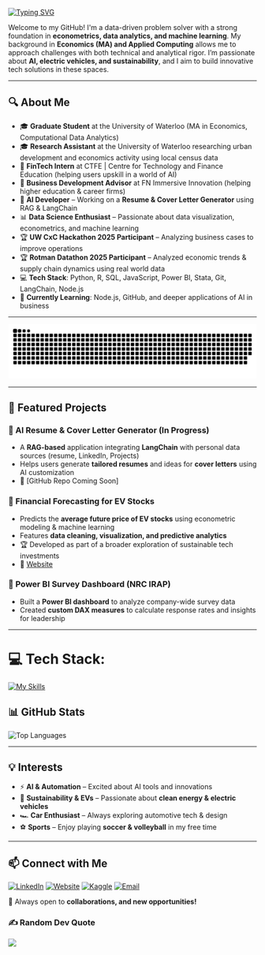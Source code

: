 [![Typing SVG](https://readme-typing-svg.demolab.com/?lines=Hi,+I'm+Andrew+Girgis!;Data+Scientist+|+AI+Enthusiast;Aspiring+Tech+Entrepreneur&height=150&width=1500&font=Press+Start+2P&multiline=true&duration=4000&size=32&repeat=true&pause=500&color=007BFF)](https://git.io/typing-svg)

Welcome to my GitHub! I'm a data-driven problem solver with a strong foundation in **econometrics, data analytics, and machine learning**. My background in **Economics (MA) and Applied Computing** allows me to approach challenges with both technical and analytical rigor. I’m passionate about **AI, electric vehicles, and sustainability**, and I aim to build innovative tech solutions in these spaces.

---

## 🔍 About Me

- 🎓 **Graduate Student** at the University of Waterloo (MA in Economics, Computational Data Analytics)
- 🎓 **Research Assistant** at the University of Waterloo researching urban development and economics activity using local census data
- 🏢 **FinTech Intern** at CTFE | Centre for Technology and Finance Education (helping users upskill in a world of AI)
- 🏢 **Business Development Advisor** at FN Immersive Innovation (helping higher education & career firms)
- 🤖 **AI Developer** – Working on a **Resume & Cover Letter Generator** using RAG & LangChain
- 📊 **Data Science Enthusiast** – Passionate about data visualization, econometrics, and machine learning
- 🏆 **UW CxC Hackathon 2025 Participant** – Analyzing business cases to improve operations
- 🏆 **Rotman Datathon 2025 Participant** – Analyzed economic trends & supply chain dynamics using real world data
- 💻 **Tech Stack**: Python, R, SQL, JavaScript, Power BI, Stata, Git, LangChain, Node.js
- 🌱 **Currently Learning**: Node.js, GitHub, and deeper applications of AI in business

---

<picture>
  <source media="(prefers-color-scheme: dark)" srcset="https://raw.githubusercontent.com/andrew-girgis/andrew-girgis/output/github-snake-dark.svg" />
  <source media="(prefers-color-scheme: light)" srcset="https://raw.githubusercontent.com/andrew-girgis/andrew-girgis/output/github-snake.svg" />
  <img alt="github-snake" src="https://raw.githubusercontent.com/andrew-girgis/andrew-girgis/output/github-snake.svg" />
</picture>

---

## 🚀 Featured Projects

### 🔹 AI Resume & Cover Letter Generator (In Progress)
- A **RAG-based** application integrating **LangChain** with personal data sources (resume, LinkedIn, Projects)
- Helps users generate **tailored resumes** and ideas for **cover letters** using AI customization
- 🔗 [GitHub Repo Coming Soon]

### 🔹 Financial Forecasting for EV Stocks
- Predicts the **average future price of EV stocks** using econometric modeling & machine learning
- Features **data cleaning, visualization, and predictive analytics**
- 🏆 Developed as part of a broader exploration of sustainable tech investments
- 🔗 [Website](https://andrew-girgis.com/researchpaper.html)

### 🔹 Power BI Survey Dashboard (NRC IRAP)
- Built a **Power BI dashboard** to analyze company-wide survey data
- Created **custom DAX measures** to calculate response rates and insights for leadership

---

# 💻 Tech Stack:
[![My Skills](https://skillicons.dev/icons?i=py,r,pytorch,tensorflow,sklearn,vscode,latex,js,html,css,wordpress,atom,notion,github,regex,md,matlab,linux,apple,windows&perline=10)](https://skillicons.dev)
<!--
![Python](https://img.shields.io/badge/python-3670A0?style=for-the-badge&logo=python&logoColor=ffdd54) ![R](https://img.shields.io/badge/r-%23276DC3.svg?style=for-the-badge&logo=r&logoColor=white) ![JavaScript](https://img.shields.io/badge/javascript-%23323330.svg?style=for-the-badge&logo=javascript&logoColor=%23F7DF1E) ![Markdown](https://img.shields.io/badge/markdown-%23000000.svg?style=for-the-badge&logo=markdown&logoColor=white) ![HTML5](https://img.shields.io/badge/html5-%23E34F26.svg?style=for-the-badge&logo=html5&logoColor=white) ![CSS3](https://img.shields.io/badge/css3-%231572B6.svg?style=for-the-badge&logo=css3&logoColor=white) ![NPM](https://img.shields.io/badge/NPM-%23CB3837.svg?style=for-the-badge&logo=npm&logoColor=white) ![NodeJS](https://img.shields.io/badge/node.js-6DA55F?style=for-the-badge&logo=node.js&logoColor=white) ![MySQL](https://img.shields.io/badge/mysql-4479A1.svg?style=for-the-badge&logo=mysql&logoColor=white) ![Keras](https://img.shields.io/badge/Keras-%23D00000.svg?style=for-the-badge&logo=Keras&logoColor=white) ![Matplotlib](https://img.shields.io/badge/Matplotlib-%23ffffff.svg?style=for-the-badge&logo=Matplotlib&logoColor=black) ![NumPy](https://img.shields.io/badge/numpy-%23013243.svg?style=for-the-badge&logo=numpy&logoColor=white) ![Pandas](https://img.shields.io/badge/pandas-%23150458.svg?style=for-the-badge&logo=pandas&logoColor=white) ![Plotly](https://img.shields.io/badge/Plotly-%233F4F75.svg?style=for-the-badge&logo=plotly&logoColor=white) ![PyTorch](https://img.shields.io/badge/PyTorch-%23EE4C2C.svg?style=for-the-badge&logo=PyTorch&logoColor=white) ![scikit-learn](https://img.shields.io/badge/scikit--learn-%23F7931E.svg?style=for-the-badge&logo=scikit-learn&logoColor=white) ![Scipy](https://img.shields.io/badge/SciPy-%230C55A5.svg?style=for-the-badge&logo=scipy&logoColor=%white) ![TensorFlow](https://img.shields.io/badge/TensorFlow-%23FF6F00.svg?style=for-the-badge&logo=TensorFlow&logoColor=white) ![GitHub](https://img.shields.io/badge/github-%23121011.svg?style=for-the-badge&logo=github&logoColor=white) ![GitHub Actions](https://img.shields.io/badge/github%20actions-%232671E5.svg?style=for-the-badge&logo=githubactions&logoColor=white)
-->
## 📊 GitHub Stats

<p align="left">
  <img src="https://github-readme-stats.vercel.app/api/top-langs/?username=andrew-girgis&layout=compact&theme=dark" alt="Top Languages"/>
</p>

---

## 💡 Interests

- ⚡ **AI & Automation** – Excited about AI tools and innovations
- 🌱 **Sustainability & EVs** – Passionate about **clean energy & electric vehicles**
- 🏎️ **Car Enthusiast** – Always exploring automotive tech & design
- ⚽ **Sports** – Enjoy playing **soccer & volleyball** in my free time

---

## 📫 Connect with Me



[![LinkedIn](https://img.shields.io/badge/LinkedIn-0077B5?style=for-the-badge&logo=linkedin&logoColor=white)](https://linkedin.com/in/andrewagirgis)
[![Website](https://img.shields.io/badge/website-000000?style=for-the-badge&logo=About.me&logoColor=white)](https://andrew-girgis.com)
[![Kaggle](https://img.shields.io/badge/Kaggle-20BEFF?style=for-the-badge&logo=Kaggle&logoColor=white)](https://www.kaggle.com/andrewagirgis)
[![Email](https://img.shields.io/badge/Email-D14836?logo=gmail&logoColor=white)](mailto:Andrew_girgis@hotmail.com)


🚀 Always open to **collaborations, and new opportunities!**

### ✍️ Random Dev Quote
![](https://quotes-github-readme.vercel.app/api?type=horizontal&theme=radical)
                                                                                              
                                                                                                    
<!--
**Andrew-Girgis/Andrew-Girgis** is a ✨ _special_ ✨ repository because its `README.md` (this file) appears on your GitHub profile.

Here are some ideas to get you started:

- 🔭 I’m currently working on ...
- 🌱 I’m currently learning ...
- 👯 I’m looking to collaborate on ...
- 🤔 I’m looking for help with ...
- 💬 Ask me about ...
- 📫 How to reach me: ...
- 😄 Pronouns: ...
- ⚡ Fun fact: ...
-->
